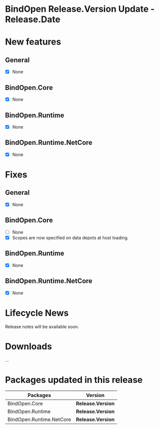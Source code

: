 BindOpen __Release.Version__ Update - __Release.Date__
====

# New features

## General

- [X] None

## BindOpen.Core

- [X] None

## BindOpen.Runtime

- [X] None

## BindOpen.Runtime.NetCore

- [X] None


# Fixes

## General

- [X] None

## BindOpen.Core

- [ ] None
- [X] Scopes are now specified on data depots at host loading.

## BindOpen.Runtime

- [X] None

## BindOpen.Runtime.NetCore

- [X] None


# Lifecycle News

Release notes will be available soon.

# Downloads

...

# Packages updated in this release

| Packages                 |         Version       |
|--------------------------|:---------------------:|
| BindOpen.Core            | __Release.Version__   |
| BindOpen.Runtime         | __Release.Version__   |
| BindOpen.Runtime.NetCore | __Release.Version__   |